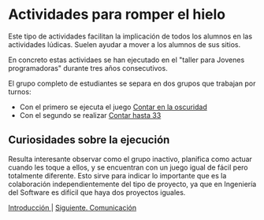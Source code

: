 <link rel="stylesheet" type="text/css" href="estilo.css" media="screen" />

# Actividades para romper el hielo


Este tipo de actividades facilitan la implicación de todos los alumnos en las actividades lúdicas. Suelen ayudar a mover a los alumnos de sus sitios.

En concreto estas actividaes se han ejecutado en el "taller para Jovenes programadoras" durante tres años consecutivos.

El grupo completo de estudiantes se separa en dos grupos que trabajan por turnos:
*   Con el primero se ejecuta el juego [Contar en la oscuridad](/ContarEnLaOscuridad/Descripcion.md)
*   Con el segundo se realizar [Contar hasta 33](ContarHasta33/Descripcion.md)

## Curiosidades sobre la ejecución

Resulta interesante observar como el grupo inactivo, planifica como actuar cuando les toque a ellos, y se encuentran con un juego igual de fácil pero totalmente diferente. Esto sirve para indicar lo importante que es la colaboración independientemente del tipo de proyecto, ya que en Ingeniería del Software es difícil que haya dos proyectos iguales.

[Introducción ](README.md) 
| [Siguiente. Comunicación](comunicacion.md)
